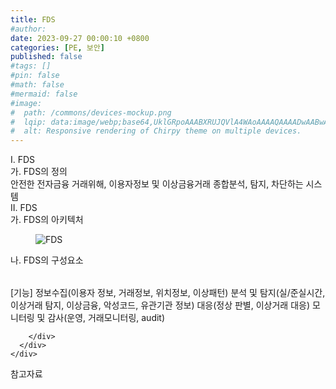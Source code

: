 ```yaml
---
title: FDS
#author: 
date: 2023-09-27 00:00:10 +0800
categories: [PE, 보안]
published: false
#tags: []
#pin: false
#math: false
#mermaid: false
#image:
#  path: /commons/devices-mockup.png
#  lqip: data:image/webp;base64,UklGRpoAAABXRUJQVlA4WAoAAAAQAAAADwAABwAAQUxQSDIAAAARL0AmbZurmr57yyIiqE8oiG0bejIYEQTgqiDA9vqnsUSI6H+oAERp2HZ65qP/VIAWAFZQOCBCAAAA8AEAnQEqEAAIAAVAfCWkAALp8sF8rgRgAP7o9FDvMCkMde9PK7euH5M1m6VWoDXf2FkP3BqV0ZYbO6NA/VFIAAAA
#  alt: Responsive rendering of Chirpy theme on multiple devices.
---
```


<div class="post-wrap">
  <div class="para">
    <div class="para-title">
      I. FDS
    </div>
    <div class="para-cntnt">
      <div class="para">
        <div class="para-title">
          가. FDS의 정의
        </div>
        <div class="para-cntnt">
            안전한 전자금융 거래위해, 이용자정보 및 이상금융거래 종합분석, 탐지, 차단하는 시스템
        </div>
      </div>
    </div>
  </div>
  
  <div class="para">
    <div class="para-title">
      II. FDS
    </div>
    <div class="para-cntnt">
      <div class="para">
        <div class="para-title">
          가. FDS의 아키텍처
        </div>
        <div class="para-cntnt">
          <figure class="post-figure">
            <img src="/assets/img/posts/FDS.png" alt="FDS">
<!--            <figcaption>Source: Unveiling the Metaverse: Exploring Emerging Trends, Multifaceted Perspectives, and Future Challenges</figcaption>-->
          </figure>
        </div>
      </div>
      <div class="para">
        <div class="para-title">
          나. FDS의 구성요소
        </div>
        <div class="para-cntnt">
          <table class="post-table">
          </table>
          [기능]
정보수집(이용자 정보, 거래정보, 위치정보, 이상패턴)
분석 및 탐지(실/준실시간, 이상거래 탐지, 이상금융, 악성코드, 유관기관 정보)
대응(정상 판별, 이상거래 대응)
모니터링 및 감사(운영, 거래모니터링, audit)

        </div>
      </div>
    </div>
  </div>

  <div class="refr-wrap">
    <div class="refr-title">
        참고자료
    </div>
    <ol class="refr-list">
    <!--    <li>(나현식, 최대선) <a target="_blank" href="https://scienceon.kisti.re.kr/commons/util/originalView.do?cn=JAKO202225948430499&oCn=JAKO202225948430499&dbt=JAKO&journal=NJOU00291864">메타버스 보안 위협 요소 및 대응 방안 검토</a></li>-->
    <!--    <li>(M. Uddin, S. Manickam, H. Ullah, M. Obaidat and A. Dandoush) <a target="_blank" href="https://ieeexplore.ieee.org/abstract/document/10138386">Unveiling the Metaverse: Exploring Emerging Trends, Multifaceted Perspectives, and Future Challenges</a></li>-->
    </ol>
  </div>
</div>

